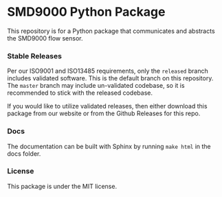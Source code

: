 # SMD9000 Python Package
This repository is for a Python package that communicates and abstracts the SMD9000 flow sensor.

### Stable Releases
Per our ISO9001 and ISO13485 requirements, only the `released` branch includes validated software. This is the default branch on this repository. 
The `master` branch may include un-validated codebase, so it is recommended to stick with the released codebase.

If you would like to utilize validated releases, then either download this package from our website or from the Github Releases for this repo.

### Docs
The documentation can be built with Sphinx by running `make html` in the docs folder.

### License
This package is under the MIT license.
